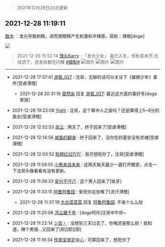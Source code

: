 > 2021年12月28日20点更新
<link rel="stylesheet" href="https://cdn.jsdelivr.net/gh/taotie6/sampleJSON@main/css/photo_show.css">
<meta name="referrer" content="no-referrer" />


 ## 2021-12-28 11:19:11 

 [㪚木](https://www.coolapk.com/feed/32412263?shareKey=ZTQyNGI4MWFhZWU5NjFjYThiYzY~) ：发光导致刺眼，进而使眼睛产生刺激和辛辣感，简称：辣眼[doge] 

<div class="album">
<img class="img-item" src="https://image.coolapk.com/feed/2019/0121/16/1151259_1548059827_2716@300x208.gif" />
</div>

> 2021-12-26 15:52:14 
> [馒头Karry](https://www.coolapk.com/feed/32376114?shareKey=MTNlMjBmMzQ0NjIzNjFjYThiYzY~) : 「发光少女」  虽已入冬，但秋意未尽 光线洒下，连发丝都在闪耀 <a class="feed-link-tag" href="/t/摄影?type=0">#摄影#</a> 
![图片](https://image.coolapk.com/feed/2021/1226/15/5660150_dd638052_5131_9812_268@2592x1728.jpeg)
![图片](https://image.coolapk.com/feed/2021/1226/15/5660150_34c3c036_5131_985_259@1728x2592.jpeg)
![图片](https://image.coolapk.com/feed/2021/1226/15/5660150_d1242dfb_5131_9854_700@2592x1728.jpeg)

 ------- 

- 2021-12-28 17:37:41 [游客_027](uid=14674870) : 沈哥，无聊的话可以关注下《雄狮少年》事件[受虐滑稽] 

    - 2021-12-28 20:31:16 [莫然染](uid=704691) 回复 [游客_027](uid=14674870): 最近这方面的事好多[doge笑哭] 

- 2021-12-28 19:23:08 [Yight](uid=1263007) : 沈哥，这个算中人之姿吗？还是算得上5~6分的美女[受虐滑稽] 

- 2021-12-28 12:52:53 [岚尘](uid=1308250) : 两天了，终于回来了[受虐滑稽] 

- 2021-12-28 12:14:56 [咸鱼的翻身](uid=3945270) : 终于回来了，没你在的基安没有灵魂[受虐滑稽] 

- 2021-12-28 12:03:52 [脸颊红红吖吖](uid=12698253) : 我可想死你了，沈哥[受虐滑稽] 

- 2021-12-28 11:59:55 [小惠来自未来](uid=847097) : 这两天每天最少一遍打开酷安，点击一下沈哥头像看看有没有更新。 

- 2021-12-28 11:39:33 [安分不守己](uid=708582) : 这个男人回来了[呲牙] 

- 2021-12-28 11:33:15 [阿鲁阿鲁园](uid=8744023) : 爱死你这张嘴了[流汗滑稽] 

    - 2021-12-28 11:37:19 [大白菜菜菜](uid=2081020) 回复 [阿鲁阿鲁园](uid=8744023): 不来个么么哒 

- 2021-12-28 11:25:08 [浮尘藏千年](uid=618671) : [doge呵斥]沈哥中午好~ 

- 2021-12-28 11:22:14 [ジ衮丶](uid=494451) : 没想到三天过去了，你嘴还是那么损！我知道，辣个男银…又回来了[耶][耶][耶] 

- 2021-12-28 11:19:34 [传家宝鉴定中心](uid=1537223) : 可算回来了，想死你了 

